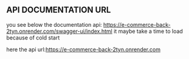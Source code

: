 ## API DOCUMENTATION URL
you see below the documentation api:
https://e-commerce-back-2tyn.onrender.com/swagger-ui/index.html
it maybe take a time to load because of cold start

here the api url:https://e-commerce-back-2tyn.onrender.com